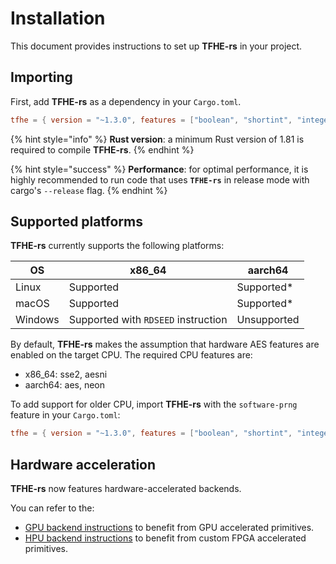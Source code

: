 # Installation

This document provides instructions to set up **TFHE-rs** in your project.

## Importing

First, add **TFHE-rs** as a dependency in your `Cargo.toml`.

```toml
tfhe = { version = "~1.3.0", features = ["boolean", "shortint", "integer"] }
```

{% hint style="info" %}
**Rust version**: a minimum Rust version of 1.81 is required to compile **TFHE-rs**.
{% endhint %}

{% hint style="success" %}
**Performance**: for optimal performance, it is highly recommended to run code that uses **`TFHE-rs`** in release mode with cargo's `--release` flag.
{% endhint %}

## Supported platforms

**TFHE-rs** currently supports the following platforms:

| OS      | x86_64                              | aarch64     |
|---------|-------------------------------------|-------------|
| Linux   | Supported                           | Supported\* |
| macOS   | Supported                           | Supported\* |
| Windows | Supported with `RDSEED` instruction | Unsupported |

By default, **TFHE-rs** makes the assumption that hardware AES features are enabled on the target CPU. The required CPU features are:
- x86_64: sse2, aesni
- aarch64: aes, neon

To add support for older CPU, import **TFHE-rs** with the `software-prng` feature in your `Cargo.toml`:

```toml
tfhe = { version = "~1.3.0", features = ["boolean", "shortint", "integer", "software-prng"] }
```

## Hardware acceleration

**TFHE-rs** now features hardware-accelerated backends.

You can refer to the:
- [GPU backend instructions](../configuration/gpu_acceleration/run_on_gpu.md) to benefit from GPU accelerated primitives.
- [HPU backend instructions](../configuration/hpu_acceleration/run_on_hpu.md) to benefit from custom FPGA accelerated primitives.
